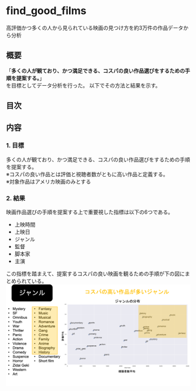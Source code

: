 # find_good_films
高評価かつ多くの人から見られている映画の見つけ方を約3万件の作品データから分析

## 概要
「**多くの人が観ており、かつ満足できる、コスパの良い作品選びをするための手順を提案する。**」\
を目標としてデータ分析を行った。
以下でその方法と結果を示す。

## 目次

## 内容
### 1. 目標
多くの人が観ており、かつ満足できる、コスパの良い作品選びをするための手順を提案する。\
※コスパの良い作品とは評価と視聴者数がともに高い作品と定義する。\
※対象作品はアメリカ映画のみとする

### 2. 結果
映画作品選びの手順を提案する上で重要視した指標は以下の6つである。
- 上映時間
- 上映日
- ジャンル
- 監督
- 脚本家
- 主演

この指標を踏まえて、提案するコスパの良い映画を観るための手順が下の図にまとめられている。
![demo](https://github.com/hypknot74/find_good_films/blob/master/analysis2.png)
